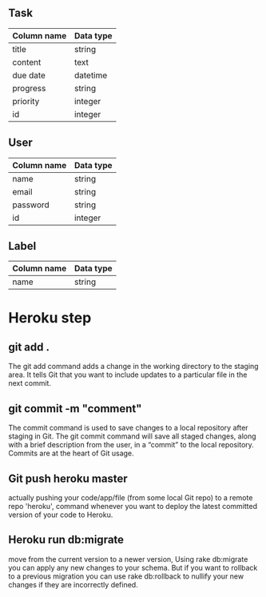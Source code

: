 ## Task
| Column name | Data type |
|:------------|:-----------|
| title       | string     |
| content     | text       |
| due date    | datetime   |
| progress    | string     |
| priority    | integer    |
| id          | integer    |


## User
| Column name | Data type |
|:----------------|:-----------|
| name            | string     |
| email           | string     |
| password        | string     |
| id              | integer     |


## Label
| Column name | Data type |
|:------------|:-----------|
| name        | string     |


# Heroku step
## git add .
The git add command adds a change in the working directory to the staging area. It tells Git that you want to include updates to a particular file in the next commit.
## git commit -m "comment"
The commit command is used to save changes to a local repository after staging in Git. The git commit command will save all staged changes, along with a brief description from the user, in a “commit” to the local repository. Commits are at the heart of Git usage.
## Git push heroku master
actually pushing your code/app/file (from some local Git repo) to a remote repo 'heroku',  command whenever you want to deploy the latest committed version of your code to Heroku.
## Heroku run db:migrate 
move from the current version to a newer version, Using rake db:migrate you can apply any new changes to your schema. But if you want to rollback to a previous migration you can use rake db:rollback to nullify your new changes if they are incorrectly defined.
